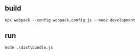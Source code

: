 ## build

`npx webpack --config webpack.config.js --mode development`

## run

`node .\dist\bundle.js`